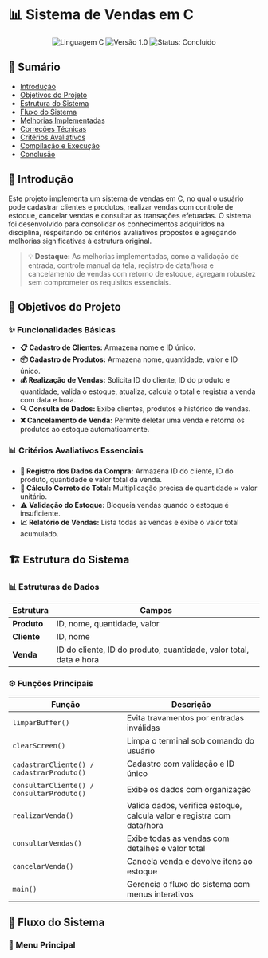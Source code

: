 # 📊 Sistema de Vendas em C

<div align="center">
  <img src="https://img.shields.io/badge/Linguagem-C-blue" alt="Linguagem C">
  <img src="https://img.shields.io/badge/Versão-1.0-green" alt="Versão 1.0">
  <img src="https://img.shields.io/badge/Status-Concluído-success" alt="Status: Concluído">
</div>

## 📝 Sumário
- [Introdução](#-introdução)
- [Objetivos do Projeto](#-objetivos-do-projeto)
- [Estrutura do Sistema](#-estrutura-do-sistema)
- [Fluxo do Sistema](#-fluxo-do-sistema)
- [Melhorias Implementadas](#-melhorias-implementadas)
- [Correções Técnicas](#-correções-técnicas-aplicadas)
- [Critérios Avaliativos](#-critérios-avaliativos-atendidos)
- [Compilação e Execução](#-compilação-e-execução)
- [Conclusão](#-conclusão)

## 🚀 Introdução
Este projeto implementa um sistema de vendas em C, no qual o usuário pode cadastrar clientes e produtos, realizar vendas com controle de estoque, cancelar vendas e consultar as transações efetuadas. O sistema foi desenvolvido para consolidar os conhecimentos adquiridos na disciplina, respeitando os critérios avaliativos propostos e agregando melhorias significativas à estrutura original.

> 💡 **Destaque:** As melhorias implementadas, como a validação de entrada, controle manual da tela, registro de data/hora e cancelamento de vendas com retorno de estoque, agregam robustez sem comprometer os requisitos essenciais.

## 🎯 Objetivos do Projeto
### ✨ Funcionalidades Básicas
- **📋 Cadastro de Clientes:** Armazena nome e ID único.
- **📦 Cadastro de Produtos:** Armazena nome, quantidade, valor e ID único.
- **💰 Realização de Vendas:** Solicita ID do cliente, ID do produto e quantidade, valida o estoque, atualiza, calcula o total e registra a venda com data e hora.
- **🔍 Consulta de Dados:** Exibe clientes, produtos e histórico de vendas.
- **❌ Cancelamento de Venda:** Permite deletar uma venda e retorna os produtos ao estoque automaticamente.

### 📊 Critérios Avaliativos Essenciais
- **📝 Registro dos Dados da Compra:** Armazena ID do cliente, ID do produto, quantidade e valor total da venda.
- **🧮 Cálculo Correto do Total:** Multiplicação precisa de quantidade × valor unitário.
- **⚠️ Validação do Estoque:** Bloqueia vendas quando o estoque é insuficiente.
- **📈 Relatório de Vendas:** Lista todas as vendas e exibe o valor total acumulado.

## 🏗️ Estrutura do Sistema
### 📊 Estruturas de Dados
| Estrutura | Campos |
|-----------|--------|
| **Produto** | ID, nome, quantidade, valor |
| **Cliente** | ID, nome |
| **Venda** | ID do cliente, ID do produto, quantidade, valor total, data e hora |

### ⚙️ Funções Principais
| Função | Descrição |
|--------|-----------|
| `limparBuffer()` | Evita travamentos por entradas inválidas |
| `clearScreen()` | Limpa o terminal sob comando do usuário |
| `cadastrarCliente() / cadastrarProduto()` | Cadastro com validação e ID único |
| `consultarCliente() / consultarProduto()` | Exibe os dados com organização |
| `realizarVenda()` | Valida dados, verifica estoque, calcula valor e registra com data/hora |
| `consultarVendas()` | Exibe todas as vendas com detalhes e valor total |
| `cancelarVenda()` | Cancela venda e devolve itens ao estoque |
| `main()` | Gerencia o fluxo do sistema com menus interativos |

## 🔄 Fluxo do Sistema
### 📱 Menu Principal
